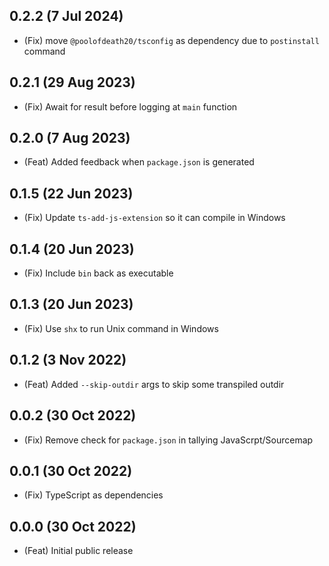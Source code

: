 ## 0.2.2 (7 Jul 2024)

- (Fix) move `@poolofdeath20/tsconfig` as dependency due to `postinstall` command

## 0.2.1 (29 Aug 2023)

- (Fix) Await for result before logging at `main` function

## 0.2.0 (7 Aug 2023)

- (Feat) Added feedback when `package.json` is generated

## 0.1.5 (22 Jun 2023)

- (Fix) Update `ts-add-js-extension` so it can compile in Windows

## 0.1.4 (20 Jun 2023)

- (Fix) Include `bin` back as executable

## 0.1.3 (20 Jun 2023)

- (Fix) Use `shx` to run Unix command in Windows

## 0.1.2 (3 Nov 2022)

- (Feat) Added `--skip-outdir` args to skip some transpiled outdir

## 0.0.2 (30 Oct 2022)

- (Fix) Remove check for `package.json` in tallying JavaScrpt/Sourcemap

## 0.0.1 (30 Oct 2022)

- (Fix) TypeScript as dependencies

## 0.0.0 (30 Oct 2022)

- (Feat) Initial public release

